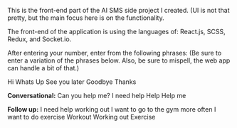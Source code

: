 This is the front-end part of the AI SMS side project I created. (UI is not that pretty, but the main focus here is on the functionality.

The front-end of the application is using the languages of: React.js, SCSS, Redux, and Socket.io.

After entering your number, enter from the following phrases: (Be sure to enter a variation of the phrases below. Also, be sure to mispell, the web app can handle a bit of that.)

Hi
Whats Up
See you later
Goodbye
Thanks


**Conversational:**
Can you help me?
I need help
Help
Help me
	
**Follow up:**
I need help working out
I want to go to the gym more often
I want to do exercise
Workout
Working out
Exercise
